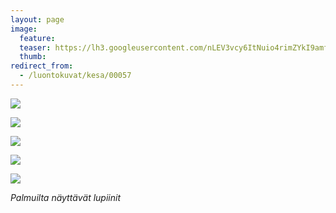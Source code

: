 ```yaml
---
layout: page
image:
  feature:
  teaser: https://lh3.googleusercontent.com/nLEV3vcy6ItNuio4rimZYkI9amfNscnP_PZ1sJvUfvU=w245
  thumb:
redirect_from:
  - /luontokuvat/kesa/00057
---
```


[![](https://dl.dropboxusercontent.com/sh/ea1wtnz7z734o12/AAAUIeUcI7ljJW_MUSNw0onJa/luontokuvat/kes%C3%A4/2/DSC40531-800px.jpg)](https://dl.dropboxusercontent.com/sh/ea1wtnz7z734o12/AAAiZBQJhN0M0JLv56ptbhxja/luontokuvat/kes%C3%A4/2/DSC40531.jpg)

[![](https://lh3.googleusercontent.com/hEM7w9Yemzg1a_do4DboWumAzRH_-jdpxvC5tVTWGGU=w800)](https://lh3.googleusercontent.com/hEM7w9Yemzg1a_do4DboWumAzRH_-jdpxvC5tVTWGGU=s0)

[![](https://lh3.googleusercontent.com/AYTxBnJ-F0X-TLiGcQI3jb4cT3HWjtCBKKPHjyQjyTY=w800)](https://lh3.googleusercontent.com/AYTxBnJ-F0X-TLiGcQI3jb4cT3HWjtCBKKPHjyQjyTY=s0)

[![](https://lh3.googleusercontent.com/yzpIa1nmDwM6f_-shJe360bDEwMMhdecFMBQ6D-tkzE=w800)](https://lh3.googleusercontent.com/yzpIa1nmDwM6f_-shJe360bDEwMMhdecFMBQ6D-tkzE=s0)

[![](https://lh3.googleusercontent.com/zhHVBsXrMt-KaA6YyomkwkrN06Ax92kRqYrpQh4JHHw=w800)](https://lh3.googleusercontent.com/zhHVBsXrMt-KaA6YyomkwkrN06Ax92kRqYrpQh4JHHw=s0)

*Palmuilta näyttävät lupiinit*
